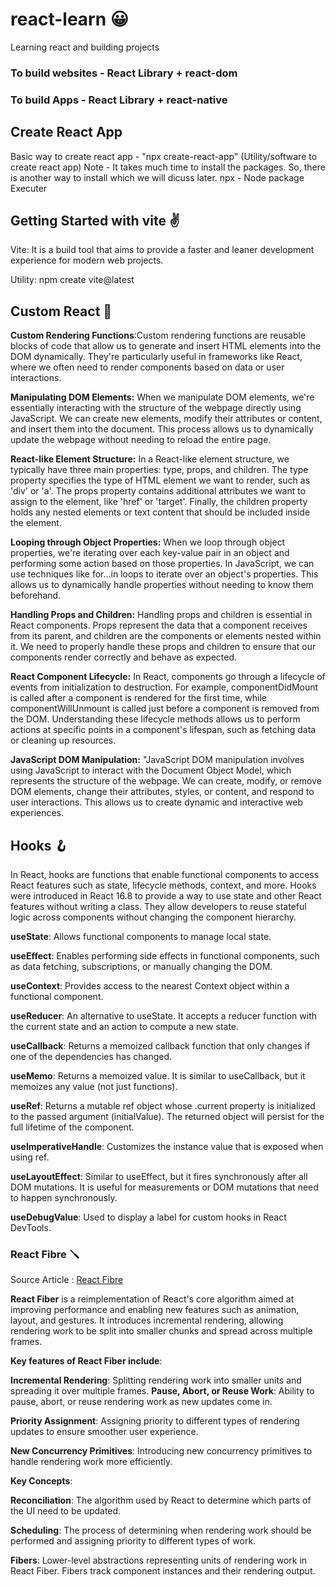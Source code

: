 # react-learn 😀

Learning react and building projects

### To build websites - React Library + react-dom

### To build Apps - React Library + react-native

## Create React App

Basic way to create react app - "npx create-react-app" (Utility/software to create react app)
Note - It takes much time to install the packages. So, there is another way to install which we will dicuss later.
npx - Node package Executer

## Getting Started with vite ✌️

Vite: It is a build tool that aims to provide a faster and leaner development experience for modern web projects.

Utility: npm create vite@latest

## Custom React 🛃

**Custom Rendering Functions**:Custom rendering functions are reusable blocks of code that allow us to generate and insert HTML elements into the DOM dynamically. They're particularly useful in frameworks like React, where we often need to render components based on data or user interactions.

**Manipulating DOM Elements:** When we manipulate DOM elements, we're essentially interacting with the structure of the webpage directly using JavaScript. We can create new elements, modify their attributes or content, and insert them into the document. This process allows us to dynamically update the webpage without needing to reload the entire page.

**React-like Element Structure:** In a React-like element structure, we typically have three main properties: type, props, and children. The type property specifies the type of HTML element we want to render, such as 'div' or 'a'. The props property contains additional attributes we want to assign to the element, like 'href' or 'target'. Finally, the children property holds any nested elements or text content that should be included inside the element.

**Looping through Object Properties:** When we loop through object properties, we're iterating over each key-value pair in an object and performing some action based on those properties. In JavaScript, we can use techniques like for...in loops to iterate over an object's properties. This allows us to dynamically handle properties without needing to know them beforehand.

**Handling Props and Children:** Handling props and children is essential in React components. Props represent the data that a component receives from its parent, and children are the components or elements nested within it. We need to properly handle these props and children to ensure that our components render correctly and behave as expected.

**React Component Lifecycle:** In React, components go through a lifecycle of events from initialization to destruction. For example, componentDidMount is called after a component is rendered for the first time, while componentWillUnmount is called just before a component is removed from the DOM. Understanding these lifecycle methods allows us to perform actions at specific points in a component's lifespan, such as fetching data or cleaning up resources.

**JavaScript DOM Manipulation:** "JavaScript DOM manipulation involves using JavaScript to interact with the Document Object Model, which represents the structure of the webpage. We can create, modify, or remove DOM elements, change their attributes, styles, or content, and respond to user interactions. This allows us to create dynamic and interactive web experiences.

## Hooks 🪝

In React, hooks are functions that enable functional components to access React features such as state, lifecycle methods, context, and more. Hooks were introduced in React 16.8 to provide a way to use state and other React features without writing a class. They allow developers to reuse stateful logic across components without changing the component hierarchy.

**useState**: Allows functional components to manage local state.

**useEffect**: Enables performing side effects in functional components, such as data fetching, subscriptions, or manually changing the DOM.

**useContext**: Provides access to the nearest Context object within a functional component.

**useReducer**: An alternative to useState. It accepts a reducer function with the current state and an action to compute a new state.

**useCallback**: Returns a memoized callback function that only changes if one of the dependencies has changed.

**useMemo**: Returns a memoized value. It is similar to useCallback, but it memoizes any value (not just functions).

**useRef**: Returns a mutable ref object whose .current property is initialized to the passed argument (initialValue). The returned object will persist for the full lifetime of the component.

**useImperativeHandle**: Customizes the instance value that is exposed when using ref.

**useLayoutEffect**: Similar to useEffect, but it fires synchronously after all DOM mutations. It is useful for measurements or DOM mutations that need to happen synchronously.

**useDebugValue**: Used to display a label for custom hooks in React DevTools.

### React Fibre 🪛

Source Article : [React Fibre](https://github.com/acdlite/react-fiber-architecture)

**React Fiber** is a reimplementation of React's core algorithm aimed at improving performance and enabling new features such as animation, layout, and gestures. It introduces incremental rendering, allowing rendering work to be split into smaller chunks and spread across multiple frames.

**Key features of React Fiber include**:

**Incremental Rendering**: Splitting rendering work into smaller units and spreading it over multiple frames.
**Pause, Abort, or Reuse Work**: Ability to pause, abort, or reuse rendering work as new updates come in.

**Priority Assignment**: Assigning priority to different types of rendering updates to ensure smoother user experience.

**New Concurrency Primitives**: Introducing new concurrency primitives to handle rendering work more efficiently.


**Key Concepts**:

**Reconciliation**: The algorithm used by React to determine which parts of the UI need to be updated.

**Scheduling**: The process of determining when rendering work should be performed and assigning priority to different types of work.

**Fibers**: Lower-level abstractions representing units of rendering work in React Fiber. Fibers track component instances and their rendering output.